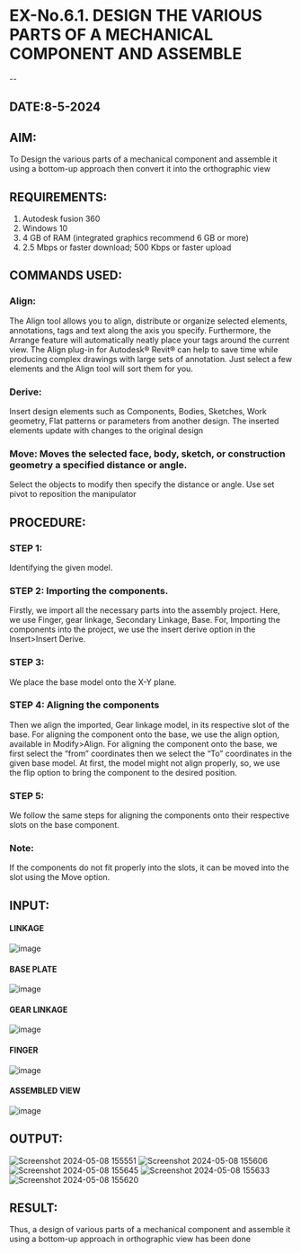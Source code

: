 # EX-No.6.1. DESIGN THE VARIOUS PARTS OF A MECHANICAL COMPONENT AND ASSEMBLE
--
## DATE:8-5-2024
## AIM: 
To Design the various parts of a mechanical component and assemble it using a bottom-up approach then convert it into the orthographic view

## REQUIREMENTS: 
1. Autodesk fusion 360
2. Windows 10
3. 4 GB of RAM (integrated graphics recommend 6 GB or more)
4. 2.5 Mbps or faster download; 500 Kbps or faster upload 

## COMMANDS USED:
### Align: 
The Align tool allows you to align, distribute or organize selected elements, annotations, tags and text along the axis you specify. Furthermore, the Arrange feature will automatically neatly place your tags around the current view.
The Align plug-in for Autodesk® Revit® can help to save time while producing complex drawings with large sets of annotation.
Just select a few elements and the Align tool will sort them for you.

### Derive:
Insert design elements such as Components, Bodies, Sketches, Work geometry, Flat patterns or parameters from another design.
The inserted elements update with changes to the original design

### Move: Moves the selected face, body, sketch, or construction geometry a specified distance or angle.
Select the objects to modify then specify the distance or angle. Use set pivot to reposition the manipulator

## PROCEDURE:
### STEP 1: 
 Identifying the given model.

### STEP 2: Importing the components.
Firstly, we import all the necessary parts into the assembly project. Here, we use Finger, gear linkage, Secondary Linkage, Base. For, Importing the components into the project, we use the insert derive option in the Insert>Insert Derive.

### STEP 3: 
We place the base model onto the X-Y plane.

### STEP 4: Aligning the components
Then we align the imported, Gear linkage model, in its respective slot of the base.
For aligning the component onto the base, we use the align option, available in Modify>Align.
For aligning the component onto the base, we first select the “from” coordinates then we select the “To” coordinates in the given base model. At first, the model might not align properly, so, we use the flip option to bring the component to the desired position.

### STEP 5: 
We follow the same steps for aligning the components onto their respective      slots on the base component.

### Note: 
If the components do not fit properly into the slots, it can be moved into the slot using the Move option.

## INPUT: 

#### LINKAGE
![image](https://user-images.githubusercontent.com/113594316/199413513-8fa5b9db-0546-49d0-ad4c-230b22984d3c.png)

#### BASE PLATE  
![image](https://user-images.githubusercontent.com/113594316/199413545-3b2fd515-6e27-4d28-9da3-c9ce20cb2a42.png)

#### GEAR LINKAGE
![image](https://user-images.githubusercontent.com/113594316/199413566-05708531-fc78-44c9-ab98-4f8a9066d318.png)

#### FINGER
![image](https://user-images.githubusercontent.com/113594316/199413594-5de9578e-5800-4e69-8c76-6a5749e31805.png)

#### ASSEMBLED VIEW
![image](https://user-images.githubusercontent.com/113594316/199413636-df0a61ce-964f-490d-9a16-e5986ebbf403.png)

## OUTPUT:
![Screenshot 2024-05-08 155551](https://github.com/sanjaykumar-nb/EX-No.6.1.-DESIGN-THE-VARIOUS-PARTS-OF-A-MECHANICAL-COMPONENT-AND-ASSEMBLE/assets/154039979/f162f97b-be83-4a93-8bc9-f2116f4339de)
![Screenshot 2024-05-08 155606](https://github.com/sanjaykumar-nb/EX-No.6.1.-DESIGN-THE-VARIOUS-PARTS-OF-A-MECHANICAL-COMPONENT-AND-ASSEMBLE/assets/154039979/317e3679-1f7b-46fb-80d8-8a1870acc7c9)
![Screenshot 2024-05-08 155645](https://github.com/sanjaykumar-nb/EX-No.6.1.-DESIGN-THE-VARIOUS-PARTS-OF-A-MECHANICAL-COMPONENT-AND-ASSEMBLE/assets/154039979/94e68ad2-5693-4120-8b59-be266a22397b)
![Screenshot 2024-05-08 155633](https://github.com/sanjaykumar-nb/EX-No.6.1.-DESIGN-THE-VARIOUS-PARTS-OF-A-MECHANICAL-COMPONENT-AND-ASSEMBLE/assets/154039979/58843d2b-4849-4f60-8798-178c34a6c009)
![Screenshot 2024-05-08 155620](https://github.com/sanjaykumar-nb/EX-No.6.1.-DESIGN-THE-VARIOUS-PARTS-OF-A-MECHANICAL-COMPONENT-AND-ASSEMBLE/assets/154039979/01627794-5217-49ca-943b-a710bdc12046)

## RESULT:
Thus, a design of various parts of a mechanical component and assemble it using a bottom-up approach in orthographic view has been done
